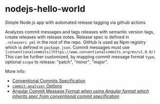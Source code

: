 # nodejs-hello-world
Simple Node.js app with automated release tagging via github actions

Analyzes commit messages and tags releases with semantic version tags, create
releases with release notes.
Release spec is defined in `.releaserc.yml` in the root of the repo.
GitHub is used as Npm registry which is defined in `package.json`.
Commit messages must use `[conventionalcommits](https://www.conventionalcommits.org/en/v1.0.0/)`
This can be further customized, by mapping commit message format `type`, optional `scope` to release: "patch", "minor", "major".

More info:
- [Conventional Commits Specification](https://www.conventionalcommits.org/en/v1.0.0/)
- [`commit-analyzer` Options](https://github.com/semantic-release/commit-analyzer#options)
- [Angular Commit Message Format *when using Angular format which inherits spec from conventional commit specification*](https://github.com/angular/angular/blob/master/CONTRIBUTING.md#commit)

